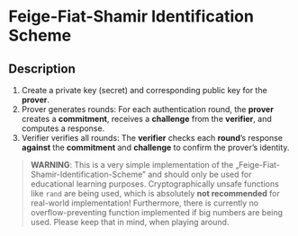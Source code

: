 # Feige-Fiat-Shamir Identification Scheme

## Description

1. Create a private key (secret) and corresponding public key for the __prover__.
2. Prover generates rounds: For each authentication round, the __prover__ creates a __commitment__, receives a __challenge__ from the __verifier__, and computes a response.
3. Verifier verifies all rounds: The __verifier__ checks each __round__’s response __against__ the __commitment__ and __challenge__ to confirm the prover’s identity.

>__WARNING__: This is a very simple implementation of the „Feige-Fiat-Shamir-Identification-Scheme” and should only be used for educational learning purposes. Cryptographically unsafe functions like `rand` are being used, which is absolutely **not recommended** for real-world implementation! Furthermore, there is currently no overflow-preventing function implemented if big numbers are being used. Please keep that in mind, when playing around.